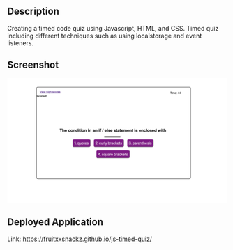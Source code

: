 ## Description

Creating a timed code quiz using Javascript, HTML, and CSS. Timed quiz including different techniques such as using localstorage and event listeners.

## Screenshot
![Alt text](./assets/Screenshot.png)

## Deployed Application
Link: https://fruitxxsnackz.github.io/js-timed-quiz/ 
